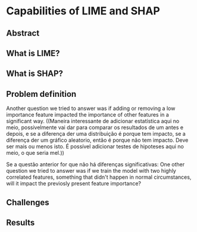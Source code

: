 # Capabilities of LIME and SHAP

## Abstract

## What is LIME?

## What is SHAP?

## Problem definition

Another question we tried to answer was if adding or removing a low importance feature impacted the importance of other features in a significant way. ((Maneira interessante de adicionar estatística aqui no meio, possivelmente vai dar para comparar os resultados de um antes e depois, e se a diferença der uma distribuição é porque tem impacto, se a diferença der um gráfico aleatorio, então é porque não tem impacto. Deve ser mais ou menos isto. É possível adicionar testes de hipoteses aqui no meio, o que seria mel.)) 

Se a questão anterior for que não há diferenças significativas:
One other question we tried to answer was if we train the model with two highly correlated features, something that didn't happen in normal circumstances, will it impact the previosly present feature importance?
## Challenges

## Results